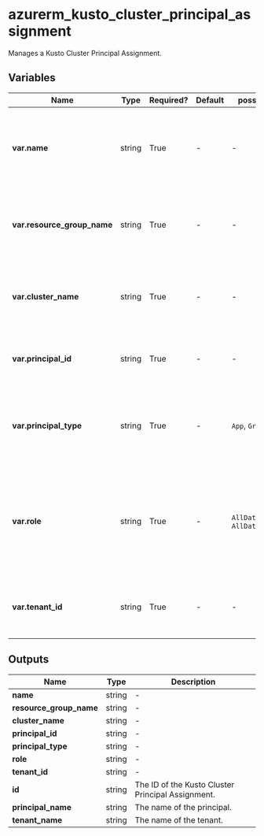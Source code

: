 # azurerm_kusto_cluster_principal_assignment

Manages a Kusto Cluster Principal Assignment.

## Variables

| Name | Type | Required? | Default  | possible values | Description |
| ---- | ---- | --------- | -------- | ----------- | ----------- |
| **var.name** | string | True | -  |  -  | The name of the Kusto cluster principal assignment. Changing this forces a new resource to be created. | 
| **var.resource_group_name** | string | True | -  |  -  | The name of the resource group in which to create the resource. Changing this forces a new resource to be created. | 
| **var.cluster_name** | string | True | -  |  -  | The name of the cluster in which to create the resource. Changing this forces a new resource to be created. | 
| **var.principal_id** | string | True | -  |  -  | The object id of the principal. Changing this forces a new resource to be created. | 
| **var.principal_type** | string | True | -  |  `App`, `Group`, `User`  | The type of the principal. Valid values include `App`, `Group`, `User`. Changing this forces a new resource to be created. | 
| **var.role** | string | True | -  |  `AllDatabasesAdmin`, `AllDatabasesViewer`  | The cluster role assigned to the principal. Valid values include `AllDatabasesAdmin` and `AllDatabasesViewer`. Changing this forces a new resource to be created. | 
| **var.tenant_id** | string | True | -  |  -  | The tenant id in which the principal resides. Changing this forces a new resource to be created. | 



## Outputs

| Name | Type | Description |
| ---- | ---- | --------- | 
| **name** | string  | - | 
| **resource_group_name** | string  | - | 
| **cluster_name** | string  | - | 
| **principal_id** | string  | - | 
| **principal_type** | string  | - | 
| **role** | string  | - | 
| **tenant_id** | string  | - | 
| **id** | string  | The ID of the Kusto Cluster Principal Assignment. | 
| **principal_name** | string  | The name of the principal. | 
| **tenant_name** | string  | The name of the tenant. | 